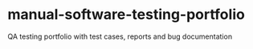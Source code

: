 # manual-software-testing-portfolio
QA testing portfolio with test cases, reports and bug documentation
